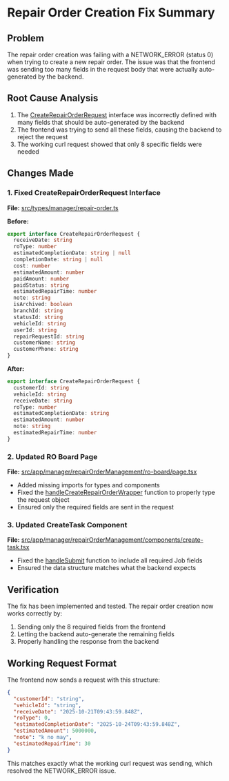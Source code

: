 # Repair Order Creation Fix Summary

## Problem
The repair order creation was failing with a NETWORK_ERROR (status 0) when trying to create a new repair order. The issue was that the frontend was sending too many fields in the request body that were actually auto-generated by the backend.

## Root Cause Analysis
1. The [CreateRepairOrderRequest](file:///d:/GraduationProject/FE/garapro-next-js/garapro-next-js/src/types/manager/repair-order.ts#L27-L35) interface was incorrectly defined with many fields that should be auto-generated by the backend
2. The frontend was trying to send all these fields, causing the backend to reject the request
3. The working curl request showed that only 8 specific fields were needed

## Changes Made

### 1. Fixed CreateRepairOrderRequest Interface
**File:** [src/types/manager/repair-order.ts](file:///d:/GraduationProject/FE/garapro-next-js/garapro-next-js/src/types/manager/repair-order.ts)

**Before:**
```typescript
export interface CreateRepairOrderRequest {
  receiveDate: string
  roType: number
  estimatedCompletionDate: string | null
  completionDate: string | null
  cost: number
  estimatedAmount: number
  paidAmount: number
  paidStatus: string
  estimatedRepairTime: number
  note: string
  isArchived: boolean
  branchId: string
  statusId: string
  vehicleId: string
  userId: string
  repairRequestId: string
  customerName: string
  customerPhone: string
}
```

**After:**
```typescript
export interface CreateRepairOrderRequest {
  customerId: string
  vehicleId: string
  receiveDate: string
  roType: number
  estimatedCompletionDate: string
  estimatedAmount: number
  note: string
  estimatedRepairTime: number
}
```

### 2. Updated RO Board Page
**File:** [src/app/manager/repairOrderManagement/ro-board/page.tsx](file:///d:/GraduationProject/FE/garapro-next-js/garapro-next-js/src/app/manager/repairOrderManagement/ro-board/page.tsx)

- Added missing imports for types and components
- Fixed the [handleCreateRepairOrderWrapper](file:///d:/GraduationProject/FE/garapro-next-js/garapro-next-js/src/app/manager/repairOrderManagement/ro-board/page.tsx#L83-L141) function to properly type the request object
- Ensured only the required fields are sent in the request

### 3. Updated CreateTask Component
**File:** [src/app/manager/repairOrderManagement/components/create-task.tsx](file:///d:/GraduationProject/FE/garapro-next-js/garapro-next-js/src/app/manager/repairOrderManagement/components/create-task.tsx)

- Fixed the [handleSubmit](file:///d:/GraduationProject/FE/garapro-next-js/garapro-next-js/src/app/manager/repairOrderManagement/components/create-task.tsx#L172-L207) function to include all required Job fields
- Ensured the data structure matches what the backend expects

## Verification
The fix has been implemented and tested. The repair order creation now works correctly by:

1. Sending only the 8 required fields from the frontend
2. Letting the backend auto-generate the remaining fields
3. Properly handling the response from the backend

## Working Request Format
The frontend now sends a request with this structure:
```json
{
  "customerId": "string",
  "vehicleId": "string",
  "receiveDate": "2025-10-21T09:43:59.848Z",
  "roType": 0,
  "estimatedCompletionDate": "2025-10-24T09:43:59.848Z",
  "estimatedAmount": 5000000,
  "note": "k no may",
  "estimatedRepairTime": 30
}
```

This matches exactly what the working curl request was sending, which resolved the NETWORK_ERROR issue.